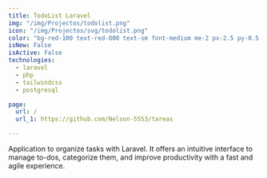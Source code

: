 ```yaml
---
title: TodoList Laravel
img: "/img/Projectos/todolist.png"
icon: "/img/Projectos/svg/todolist.png"
color: "bg-red-100 text-red-800 text-sm font-medium me-2 px-2.5 py-0.5 rounded dark:bg-red-900 dark:text-red-300"
isNew: False
isActive: False
technologies:
  - laravel
  - php
  - tailwindcss
  - postgresql

page:
  url: /
  url_1: https://github.com/Nelson-5553/tareas

---
```


Application to organize tasks with Laravel. It offers an intuitive interface to manage to-dos, categorize them, and improve productivity with a fast and agile experience.